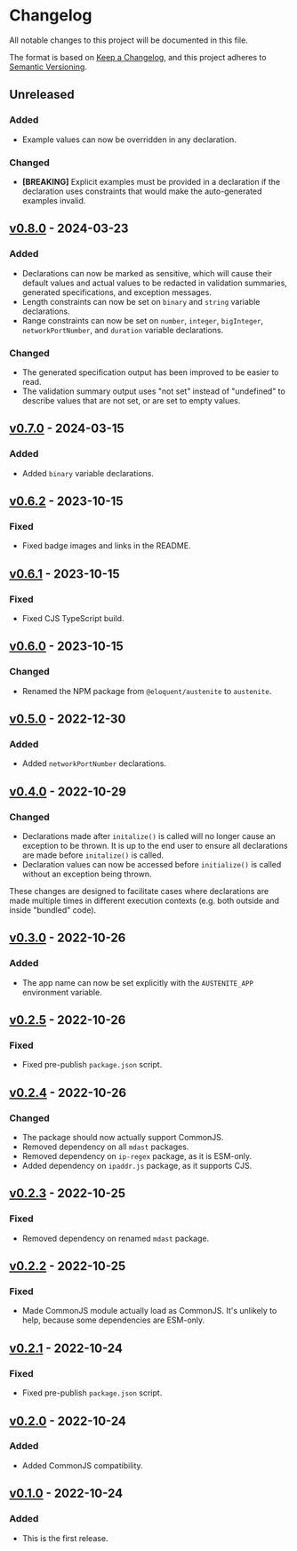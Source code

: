 # Changelog

All notable changes to this project will be documented in this file.

The format is based on [Keep a Changelog], and this project adheres to
[Semantic Versioning].

[keep a changelog]: https://keepachangelog.com/en/1.0.0/
[semantic versioning]: https://semver.org/spec/v2.0.0.html

## Unreleased

### Added

- Example values can now be overridden in any declaration.

### Changed

- **\[BREAKING\]** Explicit examples must be provided in a declaration if
  the declaration uses constraints that would make the auto-generated examples
  invalid.

## [v0.8.0] - 2024-03-23

[v0.8.0]: https://github.com/ezzatron/austenite/releases/tag/v0.8.0

### Added

- Declarations can now be marked as sensitive, which will cause their default
  values and actual values to be redacted in validation summaries, generated
  specifications, and exception messages.
- Length constraints can now be set on `binary` and `string` variable
  declarations.
- Range constraints can now be set on `number`, `integer`, `bigInteger`,
  `networkPortNumber`, and `duration` variable declarations.

### Changed

- The generated specification output has been improved to be easier to read.
- The validation summary output uses "not set" instead of "undefined" to
  describe values that are not set, or are set to empty values.

## [v0.7.0] - 2024-03-15

[v0.7.0]: https://github.com/ezzatron/austenite/releases/tag/v0.7.0

### Added

- Added `binary` variable declarations.

## [v0.6.2] - 2023-10-15

[v0.6.2]: https://github.com/ezzatron/austenite/releases/tag/v0.6.2

### Fixed

- Fixed badge images and links in the README.

## [v0.6.1] - 2023-10-15

[v0.6.1]: https://github.com/ezzatron/austenite/releases/tag/v0.6.1

### Fixed

- Fixed CJS TypeScript build.

## [v0.6.0] - 2023-10-15

[v0.6.0]: https://github.com/ezzatron/austenite/releases/tag/v0.6.0

### Changed

- Renamed the NPM package from `@eloquent/austenite` to `austenite`.

## [v0.5.0] - 2022-12-30

[v0.5.0]: https://github.com/ezzatron/austenite/releases/tag/v0.5.0

### Added

- Added `networkPortNumber` declarations.

## [v0.4.0] - 2022-10-29

[v0.4.0]: https://github.com/ezzatron/austenite/releases/tag/v0.4.0

### Changed

- Declarations made after `initalize()` is called will no longer cause an
  exception to be thrown. It is up to the end user to ensure all declarations
  are made before `initalize()` is called.
- Declaration values can now be accessed before `initialize()` is called without
  an exception being thrown.

These changes are designed to facilitate cases where declarations are made
multiple times in different execution contexts (e.g. both outside and inside
"bundled" code).

## [v0.3.0] - 2022-10-26

[v0.3.0]: https://github.com/ezzatron/austenite/releases/tag/v0.3.0

### Added

- The app name can now be set explicitly with the `AUSTENITE_APP` environment
  variable.

## [v0.2.5] - 2022-10-26

[v0.2.5]: https://github.com/ezzatron/austenite/releases/tag/v0.2.5

### Fixed

- Fixed pre-publish `package.json` script.

## [v0.2.4] - 2022-10-26

[v0.2.4]: https://github.com/ezzatron/austenite/releases/tag/v0.2.4

### Changed

- The package should now actually support CommonJS.
- Removed dependency on all `mdast` packages.
- Removed dependency on `ip-regex` package, as it is ESM-only.
- Added dependency on `ipaddr.js` package, as it supports CJS.

## [v0.2.3] - 2022-10-25

[v0.2.3]: https://github.com/ezzatron/austenite/releases/tag/v0.2.3

### Fixed

- Removed dependency on renamed `mdast` package.

## [v0.2.2] - 2022-10-25

[v0.2.2]: https://github.com/ezzatron/austenite/releases/tag/v0.2.2

### Fixed

- Made CommonJS module actually load as CommonJS. It's unlikely to help, because
  some dependencies are ESM-only.

## [v0.2.1] - 2022-10-24

[v0.2.1]: https://github.com/ezzatron/austenite/releases/tag/v0.2.1

### Fixed

- Fixed pre-publish `package.json` script.

## [v0.2.0] - 2022-10-24

[v0.2.0]: https://github.com/ezzatron/austenite/releases/tag/v0.2.0

### Added

- Added CommonJS compatibility.

## [v0.1.0] - 2022-10-24

[v0.1.0]: https://github.com/ezzatron/austenite/releases/tag/v0.1.0

### Added

- This is the first release.
